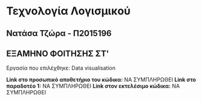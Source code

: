 # Τεχνολογία Λογισμικού 
## Νατάσα Τζώρα - Π2015196
## ΕΞΑΜΗΝΟ ΦΟΙΤΗΣΗΣ ΣΤ'

Εργασία που επιλέχθηκε: Data visualisation

**Link στο προσωπικό αποθετήριο του κώδικα:** ΝΑ ΣΥΜΠΛΗΡΩΘΕΙ
**Link στο παραδοτέο 1:**  ΝΑ ΣΥΜΠΛΗΡΩΘΕΙ
**Link στον εκτελέσιμο κώδικα:** ΝΑ ΣΥΜΠΛΗΡΩΘΕΙ
